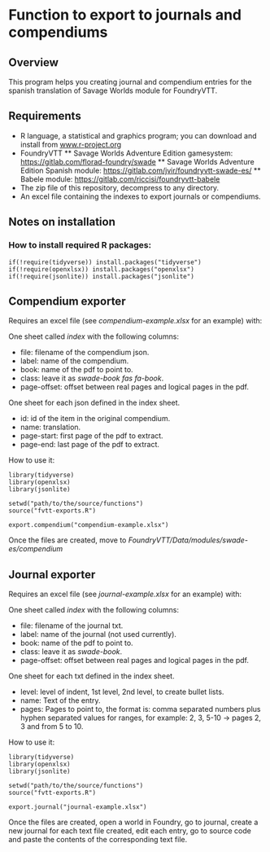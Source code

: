# Function to export to journals and compendiums

## Overview

This program helps you creating journal and compendium entries for the spanish translation of Savage Worlds module for FoundryVTT.

## Requirements

* R language, a statistical and graphics program; you can download and install from www.r-project.org
* FoundryVTT
** Savage Worlds Adventure Edition gamesystem: https://gitlab.com/florad-foundry/swade
** Savage Worlds Adventure Edition Spanish module: https://gitlab.com/jvir/foundryvtt-swade-es/
** Babele module: https://gitlab.com/riccisi/foundryvtt-babele
* The zip file of this repository, decompress to any directory.
* An excel file containing the indexes to export journals or compendiums.

## Notes on installation

### How to install required R packages:

```
if(!require(tidyverse)) install.packages("tidyverse")
if(!require(openxlsx)) install.packages("openxlsx")
if(!require(jsonlite)) install.packages("jsonlite")
```

## Compendium exporter

Requires an excel file (see _compendium-example.xlsx_ for an example) with:

One sheet called _index_ with the following columns:

* file: filename of the compendium json.
* label: name of the compendium.
* book: name of the pdf to point to.
* class: leave it as _swade-book fas fa-book_.
* page-offset: offset between real pages and logical pages in the pdf.

One sheet for each json defined in the index sheet.

* id: id of the item in the original compendium.
* name: translation.
* page-start: first page of the pdf to extract.
* page-end: last page of the pdf to extract.

How to use it:

```
library(tidyverse)
library(openxlsx)
library(jsonlite)

setwd("path/to/the/source/functions")
source("fvtt-exports.R")

export.compendium("compendium-example.xlsx")
```

Once the files are created, move to _FoundryVTT/Data/modules/swade-es/compendium_

## Journal exporter

Requires an excel file (see _journal-example.xlsx_ for an example) with:

One sheet called _index_ with the following columns:

* file: filename of the journal txt.
* label: name of the journal (not used currently).
* book: name of the pdf to point to.
* class: leave it as _swade-book_.
* page-offset: offset between real pages and logical pages in the pdf.

One sheet for each txt defined in the index sheet.

* level: level of indent, 1st level, 2nd level, to create bullet lists.
* name: Text of the entry.
* pages: Pages to point to, the format is: comma separated numbers plus hyphen separated values for ranges, for example: 2, 3, 5-10 -> pages 2, 3 and from 5 to 10.

How to use it:

```
library(tidyverse)
library(openxlsx)
library(jsonlite)

setwd("path/to/the/source/functions")
source("fvtt-exports.R")

export.journal("journal-example.xlsx")

```

Once the files are created, open a world in Foundry, go to journal, create a new journal for each text file created, edit each entry, go to source code and paste the contents of the corresponding text file.
